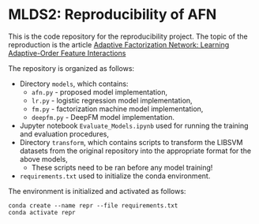 # MLDS2: Reproducibility of AFN

This is the code repository for the reproducibility project. The topic of the reproduction is the article [Adaptive Factorization Network: Learning Adaptive-Order Feature Interactions](https://arxiv.org/pdf/1909.03276.pdf)

The repository is organized as follows:
* Directory `models`, which contains:
    * `afn.py` - proposed model implementation,
    * `lr.py` - logistic regression model implementation,
    * `fm.py` - factorization machine model implementation,
    * `deepfm.py` - DeepFM model implementation.
* Jupyter notebook `Evaluate_Models.ipynb` used for running the training and evaluation procedures,
* Directory `transform`, which contains scripts to transform the LIBSVM datasets from the original repository into the appropriate format for the above models,
    * These scripts need to be ran before any model training!
* `requirements.txt` used to initialize the conda environment.

The environment is initialized and activated as follows:
```
conda create --name repr --file requirements.txt
conda activate repr
```
